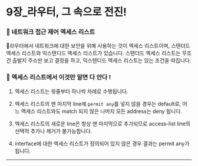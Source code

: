 # 9장_라우터, 그 속으로 전진!             

### 🔎 네트워크 접근 제어 엑세스 리스트

라우터에서 네트워크에 대한 보안을 위해 사용하는 것이 엑세스 리스트이며, 스탠더드 엑세스 리스트와 익스텐디드 엑세스 리스트가 있습니다. 스탠더드 엑세스 리스트는 무조건 출발지 주소만 보고 결정을 하고, 익스텐디드 엑세스 리스트는 있는 조건을 따집니다.

### 🔎 엑세스 리스트에서 이것만 알면 다 안다 !

1. 엑세스 리스트는 윗줄부터 하나씩 차례로 수행됩니다.

2. 엑세스 리스트의 맨 마지막 line에 `permit any`를 넣지 않을 경우는 default로, 어느 액세스 리스트와도 match 되지 않은 나머지 모든 address는 deny 됩니다.

3. 엑세스 리스트의 새로운 line은 항상 맨 마지막으로 추가되므로 access-list line의 선택적 추가나 제거가 불가능합니다.

4. interface에 대한 엑세스 리스트가 정의되어 있지 않은 경우 결과는 permit any가 됩니다.


---